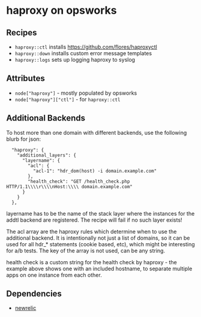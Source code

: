 # haproxy on opsworks

## Recipes

 * `haproxy::ctl` installs https://github.com/flores/haproxyctl
 * `haproxy::down` installs custom error message templates
 * `haproxy::logs` sets up logging haproxy to syslog

## Attributes

 * `node["haproxy"]` - mostly populated by opsworks
 * `node["haproxy"]["ctl"]` - for `haproxy::ctl`

## Additional Backends

To host more than one domain with different backends, use the following blurb for json:
```
  "haproxy": {
    "additional_layers": {
      "layername": {
        "acl": {
          "acl-1": "hdr_dom(host) -i domain.example.com"
        },
        "health_check": "GET /health_check.php HTTP/1.1\\\\r\\\\nHost:\\\\ domain.example.com"
      }
    }
  },
```

layername has to be the name of the stack layer where the instances for the addtl backend are registered.
The recipe will fail if no such layer exists!

The acl array are the haproxy rules which determine when to use the additional backend. It is intentionally
not just a list of domains, so it can be used for all hdr\_* statements (cookie based, etc), which might be
interesting for a/b tests. The key of the array is not used, can be any string.

health check is a custom string for the health check by haproxy - the example above shows one with an included
hostname, to separate multiple apps on one instance from each other.


## Dependencies

 * [newrelic](https://github.com/till/easybib-cookbooks/tree/master/newrelic)
